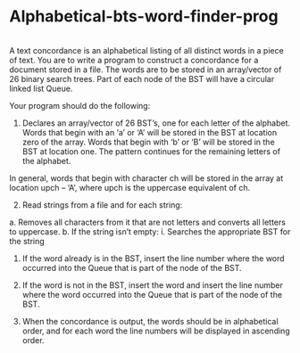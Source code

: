 # Alphabetical-bts-word-finder-prog
\
A text concordance is an alphabetical listing of all distinct words in a piece of text. You are to write a program to construct a concordance for a document stored in a file. The words are to be stored in an array/vector of 26 binary search trees. Part of each node of the BST will have a circular linked list Queue. 
 
Your program should do the following: 
 
1.	Declares an array/vector of 26 BST’s, one for each letter of the alphabet. Words that begin with an ‘a’ or ‘A’ will be stored in the BST at location zero of the array. Words that begin with ‘b’ or ‘B’ will be stored in the BST at location one. The pattern continues for the remaining letters of the alphabet.  
 
In general, words that begin with character ch will be stored in the array at location upch – ‘A’, where upch is the uppercase equivalent of ch. 
 
2.	Read strings from a file and for each string: 
 
a.	Removes all characters from it that are not letters and converts all letters to uppercase. 
b.	If the string isn’t empty: 
i. Searches the appropriate BST for the string 
 
1.	If the word already is in the BST, insert the line number where the word occurred into the Queue that is part of the node of the BST. 
2.	If the word is not in the BST, insert the word and insert the line number where the word occurred into the Queue that is part of the node of the BST. 
 
3.	When the concordance is output, the words should be in alphabetical order, and for each word the line numbers will be displayed in ascending order. 
